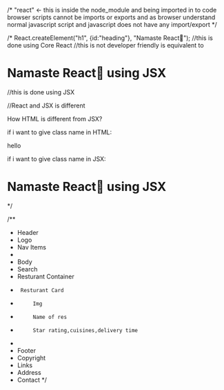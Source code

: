 /* "react" <- this is inside the node_module and being imported in to code
browser scripts cannot be imports or exports and as browser understand normal javascript script and javascript does not have any import/export
*/

/*
React.createElement("h1", {id:"heading"}, "Namaste React🚀");
//this is done using Core React
//this is not developer friendly
is equivalent to 

<h1 id = "heading1">Namaste React🚀 using JSX</h1>
//this is done using JSX

//React and JSX is different

How HTML is different from JSX?

if i want to give class name in HTML: 
<div class = "head"> hello </div>

if i want to give class name in JSX:
<h1 class = "head">Namaste React🚀 using JSX</h1>

*/

/**
 * Header
 *  Logo
 *  Nav Items
 *
 * Body
 *  Search
 *  Resturant Container
 *      Resturant Card
 *          Img
 *          Name of res
 *          Star rating,cuisines,delivery time
 *
 * Footer
 *  Copyright
 *  Links
 *  Address
 *  Contact
 */